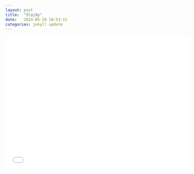 ```yaml
---
layout: post
title:  "Slajdy"
date:   2014-05-29 18:53:12
categories: jekyll update
---
```

<iframe src="//slides.com/emassalska/deck/embed" width="576" height="420" scrolling="no" frameborder="0" webkitallowfullscreen mozallowfullscreen allowfullscreen></iframe>